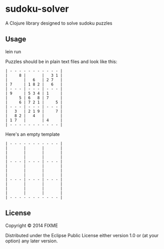# sudoku-solver

A Clojure library designed to solve sudoku puzzles

## Usage

lein run <path-to-sudoku-puzzle>

Puzzles should be in plain text files and look like this:

```
| - - - - - - - - - - - |
|     8 |       |   3 1 |
|       |   6   | 2 7   |
| 7     | 1 8 2 |   6   |
| - - - | - - - | - - - |
| 9     | 5 3 4 | 1     |
|     5 | 6   8 | 7     |
|     6 | 7 2 1 |     5 |
| - - - | - - - | - - - |
|   3   | 2 1 9 |     7 |
|   8 2 |   4   |       |
| 1 7   |       | 4     |
| - - - - - - - - - - - |
```

Here's an empty template

```
| - - - - - - - - - - - |
|       |       |       |
|       |       |       |
|       |       |       |
| - - - | - - - | - - - |
|       |       |       |
|       |       |       |
|       |       |       |
| - - - | - - - | - - - |
|       |       |       |
|       |       |       |
|       |       |       |
| - - - - - - - - - - - |
```

## License

Copyright © 2014 FIXME

Distributed under the Eclipse Public License either version 1.0 or (at
your option) any later version.
